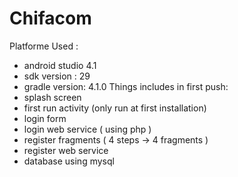 # Chifacom
Platforme Used : 
 - android studio 4.1
 - sdk version : 29
 - gradle version: 4.1.0
 Things includes in first push:
 - splash screen 
 - first run activity (only run at first installation)
 - login form 
 - login web service ( using php )
 - register fragments ( 4 steps -> 4 fragments )
 - register web service 
 - database using mysql 
 
